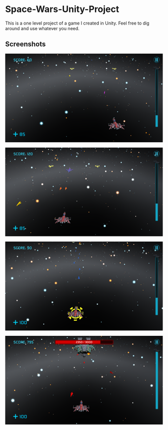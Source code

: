 # Space-Wars-Unity-Project

This is a one level project of a game I created in Unity. Feel free to dig around and use whatever you need.

## Screenshots

![](Screenshot-01.png)

![](Screenshot-02.png)

![](Screenshot-03.png)

![](Screenshot-04.png)
